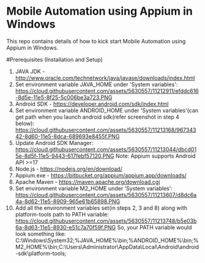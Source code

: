 # Mobile Automation using Appium in Windows
This repo contains details of how to kick start Mobile Automation using Appium in Windows.

#Prerequisites (Installation and Setup)
1. JAVA JDK - http://www.oracle.com/technetwork/java/javase/downloads/index.html
2. Set environment variable JAVA_HOME under 'System variables': https://cloud.githubusercontent.com/assets/5630557/11212911/efddc616-8d5e-11e5-8f25-5c006be3a723.PNG
3. Android SDK - https://developer.android.com/sdk/index.html
3. Set environment variable ANDROID_HOME under 'System variables'(can get path when you launch android sdk(refer screenshot in step 4 below): https://cloud.githubusercontent.com/assets/5630557/11213168/96734342-8d60-11e5-8dca-689693e8455f.PNG
4. Update Android SDK Manager: https://cloud.githubusercontent.com/assets/5630557/11213044/dbcd015e-8d5f-11e5-9443-617febf57120.PNG
Note: Appium supports Android API >=17
5. Node.js - https://nodejs.org/en/download/
6. Appium.exe - https://bitbucket.org/appium/appium.app/downloads/
7. Apache Maven - https://maven.apache.org/download.cgi
8. Set environment variable M2_HOME under 'System variables': https://cloud.githubusercontent.com/assets/5630557/11213607/d8dc6a4a-8d62-11e5-8909-965e61b65898.PNG
9. Add all the environment variables set(in steps 2, 3 and 8) along with platform-tools path to PATH variable: https://cloud.githubusercontent.com/assets/5630557/11213748/b5e03b6a-8d63-11e5-8930-e51c7a70f59f.PNG
So, your PATH variable would look something like:
C:\Windows\System32;%JAVA_HOME%\bin;%ANDROID_HOME%\bin;%M2_HOME%\bin;C:\Users\Administrator\AppData\Local\Android\android-sdk\platform-tools;


